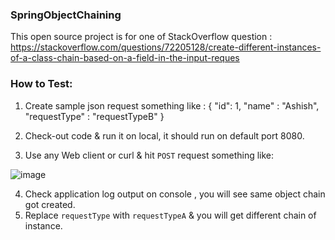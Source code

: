 ### SpringObjectChaining

This open source project is for one of StackOverflow question : https://stackoverflow.com/questions/72205128/create-different-instances-of-a-class-chain-based-on-a-field-in-the-input-reques


### How to Test:

1. Create sample json request something like :
    { "id": 1,
      "name" : "Ashish",
      "requestType" : "requestTypeB"
    }
    
 2. Check-out code & run it on local, it should run on default port 8080.
 3. Use any Web client or curl & hit `POST` request something like:
 
![image](https://user-images.githubusercontent.com/35179165/169320312-ceefa6a5-58a1-4cd1-9439-b780856a57f1.png)

4. Check application log output on console , you will see same object chain got created.
5. Replace `requestType` with  `requestTypeA` & you will get different chain of instance.
